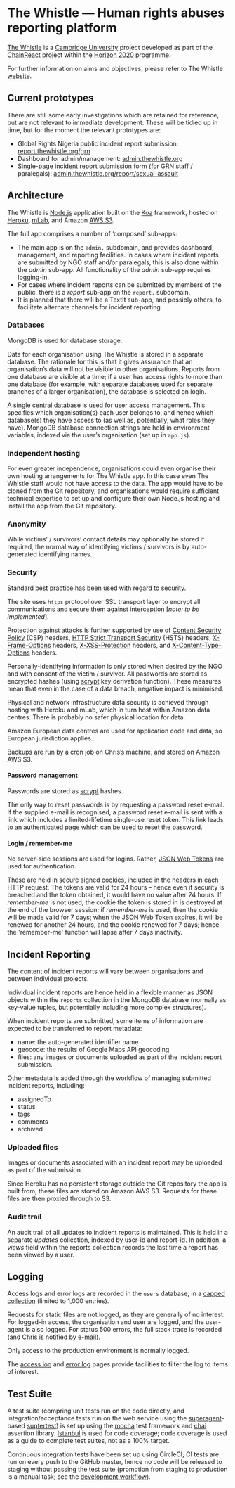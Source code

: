 The Whistle — Human rights abuses reporting platform
============================================================

[The Whistle](http://thewhistle.org) is a [Cambridge University](https://www.cam.ac.uk/) project
developed as part of the [ChainReact](http://chainreact.org/) project within the
[Horizon 2020](https://ec.europa.eu/programmes/horizon2020/) programme.

For further information on aims and objectives, please refer to The Whistle
[website](http://thewhistle.org).

Current prototypes
------------------

There are still some early investigations which are retained for reference, but are not relevant
to immediate development. These will be tidied up in time, but for the moment the relevant prototypes
are:

- Global Rights Nigeria public incident report submission:
  [report.thewhistle.org/grn](http://report.thewhistle.org/grn)
- Dashboard for admin/management: [admin.thewhistle.org](http://admin.thewhistle.org)
- Single-page incident report submission form (for GRN staff / paralegals):
  [admin.thewhistle.org/report/sexual-assault](http://admin.thewhistle.org/report/sexual-assault)


Architecture
------------

The Whistle is [Node.js](https://nodejs.org/en/) application built on the [Koa](http://koajs.com/)
framework, hosted on [Heroku](https://www.heroku.com), [mLab](https://mlab.com/), and Amazon
[AWS S3](https://aws.amazon.com/s3/).

The full app comprises a number of ‘composed’ sub-apps:

- The main app is on the `admin.` subdomain, and provides dashboard, management, and reporting
  facilities. In cases where incident reports are submitted by NGO staff and/or paralegals, this
  is also done within the *admin* sub-app. All functionality of the *admin* sub-app requires
  logging-in.
- For cases where incident reports can be submitted by members of the public, there is a *report*
  sub-app on the `report.` subdomain.
- It is planned that there will be a TextIt sub-app, and possibly others, to facilitate alternate
  channels for incident reporting.

### Databases

MongoDB is used for database storage.

Data for each organisation using The Whistle is stored in a separate database. The rationale for
this is that it gives assurance that an organisation’s data will not be visible to other
organisations. Reports from one database are visible at a time; if a user has access rights to more
than one database (for example, with separate databases used for separate branches of a larger
organisation), the database is selected on login.

A single central database is used for user access management. This specifies which organisation(s)
each user belongs to, and hence which database(s) they have access to (as well as, potentially, what
roles they have). MongoDB database connection strings are held in environment variables, indexed via
the user’s organisation (set up in `app.js`).

### Independent hosting

For even greater independence, organisations could even organise their own hosting arrangements for
The Whistle app. In this case even The Whistle staff would not have access to the data. The app
would have to be cloned from the Git repository, and organisations would require sufficient
technical expertise to set up and configure their own Node.js hosting and install the app from the
Git repository.

### Anonymity

While victims’ / survivors’ contact details may optionally be stored if required, the normal way of
identifying victims / survivors is by auto-generated identifying names.

### Security

Standard best practice has been used with regard to security.

The site uses `https` protocol over SSL transport layer to encrypt all communications and secure
them against interception [*note: to be implemented*].

Protection against attacks is further supported by use of
[Content Security Policy](https://developer.mozilla.org/en-US/docs/Web/HTTP/CSP) (CSP) headers,
[HTTP Strict Transport Security](https://developer.mozilla.org/en-US/docs/Web/HTTP/Headers/Strict-Transport-Security) (HSTS) headers,
[X-Frame-Options](https://developer.mozilla.org/en-US/docs/Web/HTTP/Headers/X-Frame-Options) headers,
[X-XSS-Protection](https://developer.mozilla.org/en-US/docs/Web/HTTP/Headers/X-XSS-Protection) headers, and
[X-Content-Type-Options](https://developer.mozilla.org/en-US/docs/Web/HTTP/Headers/X-Content-Type-Options) headers.

Personally-identifying information is only stored when desired by the NGO and with consent of the
victim / survivor. All passwords are stored as encrypted hashes (using
[scrypt](https://en.wikipedia.org/wiki/Scrypt) key derivation function). These measures mean that
even in the case of a data breach, negative impact is minimised.

Physical and network infrastructure data security is achieved through hosting with Heroku and mLab,
which in turn host within Amazon data centres. There is probably no safer physical location for data.

Amazon European data centres are used for application code and data, so European jurisdiction
applies.

Backups are run by a cron job on Chris’s machine, and stored on Amazon AWS S3.

#### Password management

Passwords are stored as [scrypt](https://en.wikipedia.org/wiki/Scrypt) hashes.

The only way to reset passwords is by requesting a password reset e-mail. If the supplied e-mail
is recognised, a password reset e-mail is sent with a link which includes a limited-lifetime
single-use reset token. This link leads to an authenticated page which can be used to reset the
password.

#### Login / remember-me

No server-side sessions are used for logins. Rather, [JSON Web Tokens](https://jwt.io/) are used for
authentication.

These are held in secure signed [cookies](https://www.npmjs.com/package/cookies), included in the
headers in each HTTP request. The tokens are valid for 24 hours – hence even if security is breached
and the token obtained, it would have no value after 24 hours. If *remember-me* is not used, the
cookie the token is stored in is destroyed at the end of the browser session; if *remember-me* is
used, then the cookie will be made valid for 7 days; when the JSON Web Token expires, it will be
renewed for another 24 hours, and the cookie renewed for 7 days; hence the 'remember-me' function
will lapse after 7 days inactivity.


Incident Reporting
------------------

The content of incident reports will vary between organisations and between individual projects.

Individual incident reports are hence held in a flexible manner as JSON objects within the `reports`
collection in the MongoDB database (normally as key-value tuples, but potentially including more
complex structures).

When incident reports are submitted, some items of information are expected to be transferred to
report metadata:
- name: the auto-generated identifier name
- geocode: the results of Google Maps API geocoding
- files: any images or documents uploaded as part of the incident report submission.

Other metadata is added through the workflow of managing submitted incident reports, including:
- assignedTo
- status
- tags
- comments
- archived

### Uploaded files

Images or documents associated with an incident report may be uploaded as part of the submission.

Since Heroku has no persistent storage outside the Git repository the app is built from, these files
are stored on Amazon AWS S3. Requests for these files are then proxied through to S3.

### Audit trail

An audit trail of all updates to incident reports is maintained. This is held in a separate
*updates* collection, indexed by user-id and report-id. In addition, a *views* field within the
reports collection records the last time a report has been viewed by a user.


Logging
-------

Access logs and error logs are recorded in the `users` database, in a
[capped collection](https://docs.mongodb.com/manual/core/capped-collections/) (limited to 1,000
entries).

Requests for static files are not logged, as they are generally of no interest. For logged-in access,
the organisation and user are logged, and the user-agent is also logged. For status 500 errors, the
full stack trace is recorded (and Chris is notified by e-mail).

Only access to the production environment is normally logged.

The [access log](/dev/log-access) and [error log](/dev/log-error) pages provide facilities to filter
the log to items of interest.


Test Suite
----------

A test suite (compring unit tests run on the code directly, and integration/acceptance tests run
on the web service using the [superagent](https://www.npmjs.com/package/superagent)-based
[suptertest](https://www.npmjs.com/package/supertest)) is set up using the [mocha](https://mochajs.org/)
test framework and [chai](http://chaijs.com/) assertion library.
[Istanbul](https://www.npmjs.com/package/istanbul) is used for code coverage; code coverage is used
as a guide to complete test suites, not as a 100% target.

Continuous integration tests have been set up using CircleCI; CI tests are run on every push to the
GitHub master, hence no code will be released to staging without passing the test suite (promotion
from staging to production is a manual task; see the [development workflow](/dev/notes/development-workflow)).
